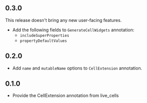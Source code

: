 ## 0.3.0

This release doesn't bring any new user-facing features.

* Add the following fields to `GenerateCellWidgets` annotation:
  * `includeSuperProperties`
  * `propertyDefaultValues`

## 0.2.0

* Add `name` and `mutableName` options to `CellExtension` annotation.

## 0.1.0

* Provide the CellExtension annotation from live_cells
